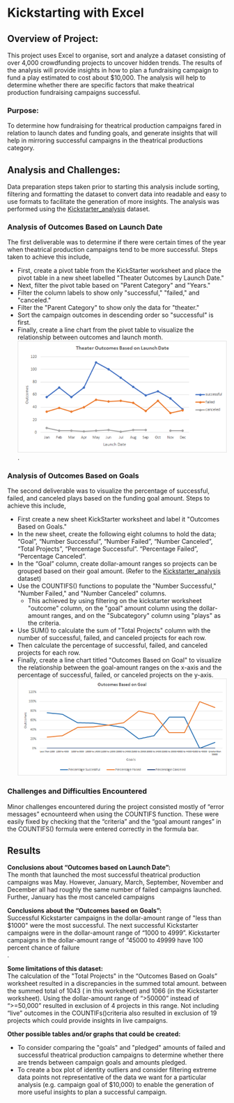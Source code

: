 # Kickstarting with Excel

## Overview of Project: 
This project uses Excel to organise, sort and analyze a dataset consisting of over 4,000 crowdfunding projects to uncover hidden trends. The results of the analysis will provide insights in how to plan a fundraising campaign to fund a play estimated to cost about $10,000. The analysis will help to determine whether there are specific factors that make theatrical production fundraising campaigns successful.

### Purpose: 
To determine how fundraising for theatrical production campaigns fared in relation to launch dates and funding goals, and generate insights that will help in mirroring successful campaigns in the theatrical productions category.

## Analysis and Challenges: 
Data preparation steps taken prior to starting this analysis include sorting, filtering and formatting the dataset to convert data into readable and easy to use formats to facilitate the generation of more insights. The analysis was performed using the [Kickstarter_analysis](https://github.com/aobasuyi/kickstarter-analysis/blob/main/Kickstarter_Challenge.xlsx) dataset.

### Analysis of Outcomes Based on Launch Date
The first deliverable was to determine if there were certain times of the year when theatrical production campaigns tend to be more successful. Steps taken to achieve this include,
- First, create a pivot table from the KickStarter worksheet and place the pivot table in a new sheet labelled "Theater Outcomes by Launch Date."
- Next, filter the pivot table based on "Parent Category" and "Years."
- Filter the column labels to show only "successful," "failed," and "canceled."
- Filter the "Parent Category" to show only the data for "theater."
- Sort the campaign outcomes in descending order so "successful" is first.
- Finally, create a line chart from the pivot table to visualize the relationship between outcomes and launch month.   *![Alt text](resources/Theater_Outcomes_vs_Launch.png)*.

### Analysis of Outcomes Based on Goals
The second deliverable was to visualize the percentage of successful, failed, and canceled plays based on the funding goal amount. Steps to achieve this include,
- First create a new sheet KickStarter worksheet and label it "Outcomes Based on Goals." 
- In the new sheet, create the following eight columns to hold the data; “Goal”, “Number Successful”, “Number Failed”, “Number Canceled”, “Total Projects”, “Percentage Successful”. “Percentage Failed”, “Percentage Canceled”.
- In the “Goal” column, create dollar-amount ranges so projects can be grouped based on their goal amount. (Refer to the [Kickstarter_analysis](https://github.com/aobasuyi/kickstarter-analysis/blob/main/Kickstarter_Challenge.xlsx) dataset)
- Use the COUNTIFS() functions to populate the "Number Successful," "Number Failed," and "Number Canceled" columns.
  - This achieved by using filtering on the kickstarter worksheet "outcome" column, on the "goal" amount column using the dollar-amount ranges, and on the "Subcategory" column using "plays" as the criteria.
- Use SUM() to calculate the sum of "Total Projects" column with the number of successful, failed, and canceled projects for each row.
- Then calculate the percentage of successful, failed, and canceled projects for each row.
- Finally, create a line chart titled "Outcomes Based on Goal" to visualize the relationship between the goal-amount ranges on the x-axis and the percentage of successful, failed, or canceled projects on the y-axis. <br /> *![Alt text](resources/Outcomes_vs_Goals.png)*

### Challenges and Difficulties Encountered
Minor challenges encountered during the project consisted mostly of “error messages” ecnounteerd when using the COUNTIFS function. These were easily fixed by checking that the “criteria” and the “goal amount ranges” in the COUNTIFS() formula were entered correctly in the formula bar. 

## Results

**Conclusions about “Outcomes based on Launch Date”:** <br />
The month that launched the most successful theatrical production campaigns was May. However, January, March, September, November and December all had roughly the same number of failed campaigns launched. Further, January has the most canceled campaigns <br />

**Conclusions about the “Outcomes based on Goals”:**<br />
Successful Kickstarter campaigns in the dollar-amount range of "less than $1000" were the most successful. The next successful Kickstarter campaigns were in the dollar-amount range of “1000 to 4999”. Kickstarter campaigns in the dollar-amount range of “45000 to 49999 have 100 percent chance of failure <br />. 

**Some limitations of this dataset:**<br />
The calculation of the "Total Projects" in the “Outcomes Based on Goals” worksheet resulted in a discrepancies in the summed total amount. between the summed total of 1043 ( in this worksheet) and 1066 (in the Kickstarter worksheet). Using the dollar-amount range of “>50000” instead of “>=50,000” resulted in exclusion of 4 projects in this range. Not including “live” outcomes in the COUNTIFs()criteria also resulted in exclusion of 19 projects which could provide insights in live campaigns. <br />

**Other possible tables and/or graphs that could be created:**
- To consider comparing the "goals" and "pledged" amounts of failed and successful theatrical production campaigns to determine whether there are trends between campaign goals and amounts pledged.
- To create a box plot of identity outliers and consider filtering extreme data points not representative of the data we want for a particular analysis (e.g. campaign goal of $10,000) to enable the generation of more useful insights to plan a successful campaign.
